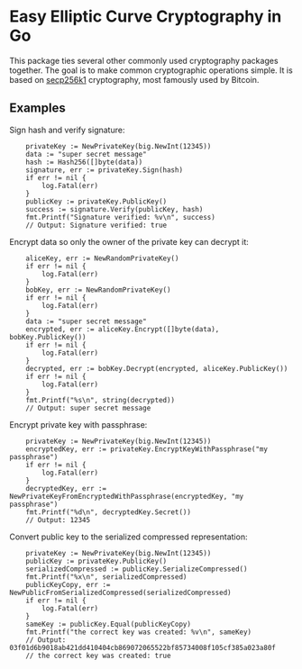 # Easy Elliptic Curve Cryptography in Go

This package ties several other commonly used cryptography packages together. The goal is to make common cryptographic operations simple. It is based on [secp256k1](https://en.bitcoin.it/wiki/Secp256k1) cryptography, most famously used by Bitcoin.

## Examples

Sign hash and verify signature:

```
	privateKey := NewPrivateKey(big.NewInt(12345))
	data := "super secret message"
	hash := Hash256([]byte(data))
	signature, err := privateKey.Sign(hash)
	if err != nil {
		log.Fatal(err)
	}
	publicKey := privateKey.PublicKey()
	success := signature.Verify(publicKey, hash)
	fmt.Printf("Signature verified: %v\n", success)
	// Output: Signature verified: true

```

Encrypt data so only the owner of the private key can decrypt it:

```
	aliceKey, err := NewRandomPrivateKey()
	if err != nil {
		log.Fatal(err)
	}
	bobKey, err := NewRandomPrivateKey()
	if err != nil {
		log.Fatal(err)
	}
	data := "super secret message"
	encrypted, err := aliceKey.Encrypt([]byte(data), bobKey.PublicKey())
	if err != nil {
		log.Fatal(err)
	}
	decrypted, err := bobKey.Decrypt(encrypted, aliceKey.PublicKey())
	if err != nil {
		log.Fatal(err)
	}
	fmt.Printf("%s\n", string(decrypted))
	// Output: super secret message
```

Encrypt private key with passphrase:
```
	privateKey := NewPrivateKey(big.NewInt(12345))
	encryptedKey, err := privateKey.EncryptKeyWithPassphrase("my passphrase")
	if err != nil {
		log.Fatal(err)
	}
	decryptedKey, err := NewPrivateKeyFromEncryptedWithPassphrase(encryptedKey, "my passphrase")
	fmt.Printf("%d\n", decryptedKey.Secret())
	// Output: 12345
```

Convert public key to the serialized compressed representation:
```
	privateKey := NewPrivateKey(big.NewInt(12345))
	publicKey := privateKey.PublicKey()
	serializedCompressed := publicKey.SerializeCompressed()
	fmt.Printf("%x\n", serializedCompressed)
	publicKeyCopy, err := NewPublicFromSerializedCompressed(serializedCompressed)
	if err != nil {
		log.Fatal(err)
	}
	sameKey := publicKey.Equal(publicKeyCopy)
	fmt.Printf("the correct key was created: %v\n", sameKey)
	// Output: 03f01d6b9018ab421dd410404cb869072065522bf85734008f105cf385a023a80f
	// the correct key was created: true
```
